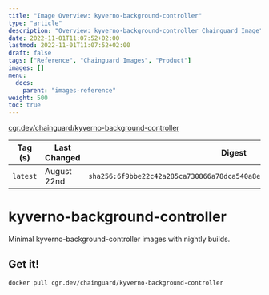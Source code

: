 ```yaml
---
title: "Image Overview: kyverno-background-controller"
type: "article"
description: "Overview: kyverno-background-controller Chainguard Image"
date: 2022-11-01T11:07:52+02:00
lastmod: 2022-11-01T11:07:52+02:00
draft: false
tags: ["Reference", "Chainguard Images", "Product"]
images: []
menu:
  docs:
    parent: "images-reference"
weight: 500
toc: true
---
```


[cgr.dev/chainguard/kyverno-background-controller](https://github.com/chainguard-images/images/tree/main/images/kyverno-background-controller)

| Tag (s)   | Last Changed | Digest                                                                    |
|-----------|--------------|---------------------------------------------------------------------------|
|  `latest` | August 22nd  | `sha256:6f9bbe22c42a285ca730866a78dca540a8e2fcd073195d92b49f3bc0745bcba5` |

# kyverno-background-controller

Minimal kyverno-background-controller images with nightly builds.

## Get it!

```shell
docker pull cgr.dev/chainguard/kyverno-background-controller
```

